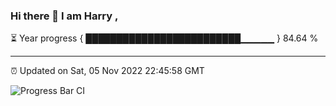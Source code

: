 ### Hi there 👋 I am Harry , 

⏳ Year progress { █████████████████████████▁▁▁▁▁ } 84.64 %

---

⏰ Updated on Sat, 05 Nov 2022 22:45:58 GMT

![Progress Bar CI](https://github.com/duykhang68/duykhang68/workflows/Progress%20Bar%20CI/badge.svg)
